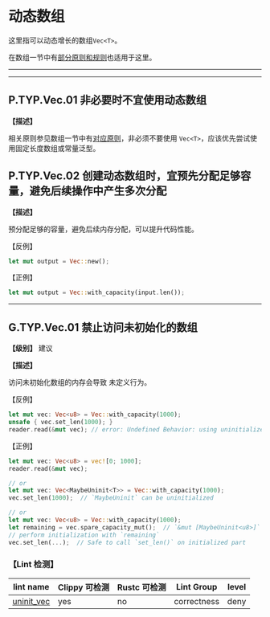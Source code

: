 # 动态数组

这里指可以动态增长的数组`Vec<T>`。

在数组一节中有[部分原则和规则](./array.md)也适用于这里。

---
<!-- toc -->
---

## P.TYP.Vec.01 非必要时不宜使用动态数组

**【描述】**

相关原则参见数组一节中有[对应原则](./array.md)，非必须不要使用 `Vec<T>`，应该优先尝试使用固定长度数组或常量泛型。

## P.TYP.Vec.02   创建动态数组时，宜预先分配足够容量，避免后续操作中产生多次分配

**【描述】**

预分配足够的容量，避免后续内存分配，可以提升代码性能。

【反例】

```rust
let mut output = Vec::new();
```

【正例】

```rust
let mut output = Vec::with_capacity(input.len());
```

---

## G.TYP.Vec.01  禁止访问未初始化的数组

**【级别】** 建议

**【描述】**

访问未初始化数组的内存会导致 未定义行为。

【反例】

 ```rust
 let mut vec: Vec<u8> = Vec::with_capacity(1000);
 unsafe { vec.set_len(1000); }
 reader.read(&mut vec); // error: Undefined Behavior: using uninitialized data, but this operation requires initialized memory
 ```

【正例】

```rust
let mut vec: Vec<u8> = vec![0; 1000];
reader.read(&mut vec);

// or
let mut vec: Vec<MaybeUninit<T>> = Vec::with_capacity(1000);
vec.set_len(1000);  // `MaybeUninit` can be uninitialized

// or
let mut vec: Vec<u8> = Vec::with_capacity(1000);
let remaining = vec.spare_capacity_mut();  // `&mut [MaybeUninit<u8>]`
// perform initialization with `remaining`
vec.set_len(...);  // Safe to call `set_len()` on initialized part
```

### 【Lint 检测】

| lint name                                                    | Clippy 可检测 | Rustc 可检测 | Lint Group  | level |
| ------------------------------------------------------------ | ------------- | ------------ | ----------- | ----- |
| [uninit_vec](https://rust-lang.github.io/rust-clippy/master/#uninit_vec) | yes           | no           | correctness | deny  |
